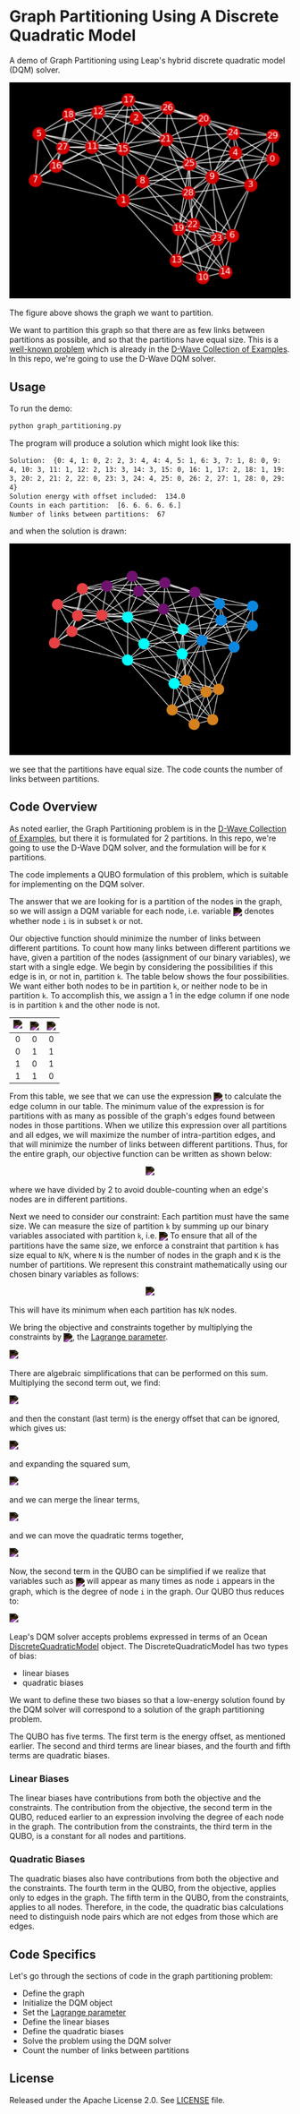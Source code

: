 # Graph Partitioning Using A Discrete Quadratic Model

A demo of Graph Partitioning using Leap's hybrid discrete quadratic model (DQM) solver.

<img style="filter:invert(1)" alt="Original Plot" src="./readme_imgs/not_partition_yet.png">

The figure above shows the graph we want to partition.

We want to partition this graph so that there are as few links between
partitions as possible, and so that the partitions have equal size.
This is a [well-known problem](https://en.wikipedia.org/wiki/Graph_partition) which is already in the [D-Wave Collection of Examples](https://github.com/dwave-examples/graph-partitioning). In this repo, we're going to use the D-Wave DQM 
solver.

## Usage

To run the demo:

```bash
python graph_partitioning.py
```

The program will produce a solution which might look like this:

```
Solution:  {0: 4, 1: 0, 2: 2, 3: 4, 4: 4, 5: 1, 6: 3, 7: 1, 8: 0, 9: 4, 10: 3, 11: 1, 12: 2, 13: 3, 14: 3, 15: 0, 16: 1, 17: 2, 18: 1, 19: 3, 20: 2, 21: 2, 22: 0, 23: 3, 24: 4, 25: 0, 26: 2, 27: 1, 28: 0, 29: 4}
Solution energy with offset included:  134.0
Counts in each partition:  [6. 6. 6. 6. 6.]
Number of links between partitions:  67
```

and when the solution is drawn:

<img style="filter:invert(1)" alt="Partition Plot" src="./readme_imgs/partition.png">

we see that the partitions have equal size. The code counts the number of links
between partitions.

## Code Overview
As noted earlier, the Graph Partitioning problem is in the [D-Wave Collection of Examples](https://github.com/dwave-examples/graph-partitioning), but there it is formulated for 2 partitions. In this repo, we're going to use the D-Wave DQM solver, and the formulation will be for `K` partitions.

The code implements a QUBO formulation of this problem, which is suitable for implementing on the DQM solver.

The answer that we are looking for is a partition of the nodes in the graph, so we will assign a DQM variable for each node, i.e. variable <img align="center" style="filter:invert(1)" src="https://latex.codecogs.com/svg.latex?\small\,x_{ik}\">
denotes whether node `i` is in subset `k` or not.

Our objective function should minimize the number of 
links between different partitions. To
count how many links between different partitions we have, 
given a partition of the nodes (assignment of our binary variables), 
we start with a single edge. We begin by considering the possibilities
if this edge is in, or not in, partition `k`. The table below shows the
four possibilities. We want either both nodes to be in partition `k`, or 
neither node to be in partition `k`. To accomplish this, we assign a 1
in the edge column if one node is in partition `k` and the other node is not.

| <img style="filter:invert(1)" src="https://latex.codecogs.com/svg.latex?\small\,x_{ik}\"> | <img align="center" style="filter:invert(1)" src="https://latex.codecogs.com/svg.latex?\small\,x_{jk}\"> | <img align="center" style="filter:invert(1)" src="https://latex.codecogs.com/svg.latex?\text{edge}(i,j)">|
| :---: | :---: | :---: |
| 0 | 0 | 0 |
| 0 | 1 | 1 |
| 1 | 0 | 1 |
| 1 | 1 | 0 |


From this table, we see that we can use the expression <img align="center" style="filter:invert(1)" src="https://latex.codecogs.com/svg.latex?\small\,x_{ik}+x_{jk}-2x_{ik}x_{jk}\"> to calculate the edge column in our table.
The minimum value of the expression is for partitions with as many as possible
of the graph's edges found between nodes in those partitions. When we utilize
this expression over all partitions and all edges, we will maximize the number 
of intra-partition edges, and that will minimize the number of links
between different partitions. Thus, for the entire graph, our objective
function can be written as shown below:

<p align="center">
<img style="filter:invert(1)" 
src="https://latex.codecogs.com/svg.latex?\begin{align*}\large\text{Objective}=\frac{1}{2}\sum_{k=1}^K\sum_{(i,j)\in\,E}\left(x_{ik}+x_{jk}-2x_{ik}x_{jk}\right)\end{align*}\">

</p>

where we have divided by 2 to avoid double-counting when an edge's nodes are 
in different partitions.

Next we need to consider our constraint:  Each partition must have the
same size.  We can measure the size of partition `k` by summing up our binary
variables associated with partition `k`, i.e. 
<img align="center" style="filter:invert(1)" src="https://latex.codecogs.com/svg.latex?\small(x_{1k}+x_{2k}+\ldots).">
To ensure that all of the partitions have the same size, we enforce a
constraint that partition `k` has size equal to `N`/`K`, where `N` is the number
of nodes in the graph and `K` is the number of partitions.
We represent this constraint mathematically using our chosen
binary variables as follows:


<p align="center">
<img style="filter:invert(1)"
src="https://latex.codecogs.com/svg.latex?\begin{align*}\large\text{Constraint}=\sum_{k=1}^K\left(\sum_{i=1}^Nx_{ik}-\frac{N}{K}\right)^2\end{align*}\">
</p>

This will have its minimum when each partition has `N`/`K`  nodes.

We bring the objective and constraints together by multiplying the 
constraints by <img align="center" style="filter:invert(1)" src="https://latex.codecogs.com/svg.latex?\small\gamma">,
 the [Lagrange parameter](https://en.wikipedia.org/wiki/Lagrange_multiplier).


<p align="left">
<img style="filter:invert(1)"
src="https://latex.codecogs.com/svg.latex?\large\text{QUBO}=\frac{1}{2}\sum_{k=1}^K\sum_{(i,j)\in\,E}\left(x_{ik}+x_{jk}-2x_{ik}x_{jk}\right)+\gamma\sum_{k=1}^K\left(\sum_{i=1}^Nx_{ik}-\frac{N}{K}\right)^2">
</p>

There are algebraic simplifications that can be performed on this sum.
Multiplying the second term out, we find:


<p align="left">
<img style="filter:invert(1)"
src="https://latex.codecogs.com/svg.latex?\begin{align*}\large\text{QUBO}=\frac{1}{2}\sum_{k=1}^K\sum_{(i,j)\in\,E}\left(x_{ik}+x_{jk}-2x_{ik}x_{jk}\right)+\gamma\sum_{k=1}^K\left(\sum_{i=1}^Nx_{ik}\right)^2+\gamma\sum_{k=1}^K\left(-2\frac{N}{K}\sum_{i=1}^Nx_{ik}\right)+\gamma\sum_{k=1}^K\frac{N^2}{K^2}\end{align*}\">
</p>

and then the constant (last term) is the energy offset that can be ignored, which gives us:

<p align="left">
<img style="filter:invert(1)"
src="https://latex.codecogs.com/svg.latex?\begin{align*}\large\text{QUBO}=\frac{1}{2}\sum_{k=1}^K\sum_{(i,j)\in\,E}\left(x_{ik}+x_{jk}-2x_{ik}x_{jk}\right)+\gamma\sum_{k=1}^K\left(\sum_{i=1}^Nx_{ik}\right)^2+\gamma\sum_{k=1}^K\left(-2\frac{N}{K}\sum_{i=1}^Nx_{ik}\right)\end{align*}\">
</p>

and expanding the squared sum,

<p align="left">
<img style="filter:invert(1)"
src="https://latex.codecogs.com/svg.latex?\begin{align*}\large\text{QUBO}=\frac{1}{2}\sum_{k=1}^K\sum_{(i,j)\in\,E}\left(x_{ik}+x_{jk}-2x_{ik}x_{jk}\right)+\gamma\sum_{k=1}^K\left(\sum_{i=1}^Nx_{ik}+2\sum_{i=1}^N\sum_{j>i}^Nx_{ik}x_{jk}\right)+\gamma\sum_{k=1}^K\left(-2\frac{N}{K}\sum_{i=1}^Nx_{ik}\right)\end{align*}\">
</p>

and we can merge the linear terms,

<p align="left">
<img style="filter:invert(1)"
src="https://latex.codecogs.com/svg.latex?\begin{align*}\large\text{QUBO}=\frac{1}{2}\sum_{k=1}^K\sum_{(i,j)\in\,E}\left(x_{ik}+x_{jk}-2x_{ik}x_{jk}\right)+\gamma\big(1-2\frac{N}{K}\big)\sum_{k=1}^K\sum_{i=1}^Nx_{ik}+2\gamma\sum_{k=1}^K\sum_{i=1}^N\sum_{j>i}^Nx_{ik}x_{jk}\end{align*}\">
</p>


and we can move the quadratic terms together,

<p align="left">
<img style="filter:invert(1)"
src="https://latex.codecogs.com/svg.latex?\begin{align*}\large\text{QUBO}=\frac{1}{2}\sum_{k=1}^K\sum_{(i,j)\in\,E}\left(x_{ik}+x_{jk}\right)+\gamma\big(1-2\frac{N}{K}\big)\sum_{k=1}^K\sum_{i=1}^Nx_{ik}-\sum_{k=1}^K\sum_{(i,j)\in\,E}x_{ik}x_{jk}+2\gamma\sum_{k=1}^K\sum_{i=1}^N\sum_{j>i}^Nx_{ik}x_{jk}\end{align*}\">
</p>

Now, the second term in the QUBO can be simplified if we realize that variables such as <img align="center" style="filter:invert(1)" src="https://latex.codecogs.com/svg.latex?\small\,x_{ik}\"> will
appear as many times as node `i` appears in the graph, which is the
degree of node `i` in the graph. Our QUBO thus reduces to:


<p align="left">
<img style="filter:invert(1)"
src="https://latex.codecogs.com/svg.latex?\begin{align*}\large\text{QUBO}=\frac{1}{2}\sum_{k=1}^K\sum_{i=1}^N\text{deg}(i)\,x_{ik}+\gamma\big(1-2\frac{N}{K}\big)\sum_{k=1}^K\sum_{i=1}^Nx_{ik}-\sum_{k=1}^K\sum_{(i,j)\in\,E}x_{ik}x_{jk}+2\gamma\sum_{k=1}^K\sum_{i=1}^N\sum_{j>i}^Nx_{ik}x_{jk}\end{align*}\">
</p>

Leap's DQM solver accepts problems expressed in terms of an
Ocean [DiscreteQuadraticModel](https://docs.ocean.dwavesys.com/en/stable/docs_dimod/reference/dqm.html) object.
The DiscreteQuadraticModel has two types of bias:

* linear biases
* quadratic biases

We want to define these two biases so that a low-energy solution found by the DQM solver will correspond to a solution of the graph partitioning problem.

The QUBO has five terms. The first term is the energy offset, as mentioned
earlier. The second and third terms are linear biases, and the fourth and
fifth terms are quadratic biases.

### Linear Biases

The linear biases have contributions from both the objective and the
constraints. The contribution from the objective, the second term in the QUBO,
 reduced earlier to an expression involving the degree of each node in the 
graph. The contribution from the constraints, the third term in the QUBO,
is a constant for all nodes and partitions.

### Quadratic Biases

The quadratic biases also have contributions from both the objective and the
constraints. The fourth term in the QUBO, from the objective, applies only
to edges in the graph. The fifth term in the QUBO, from the constraints,
applies to all nodes. Therefore, in the code, the quadratic bias calculations
need to distinguish node pairs which are not edges from those which are edges.

## Code Specifics

Let's go through the sections of code in the graph partitioning problem:

* Define the graph
* Initialize the DQM object
* Set the [Lagrange parameter](https://en.wikipedia.org/wiki/Lagrange_multiplier)
* Define the linear biases
* Define the quadratic biases
* Solve the problem using the DQM solver
* Count the number of links between partitions

## License

Released under the Apache License 2.0. See [LICENSE](LICENSE) file.
